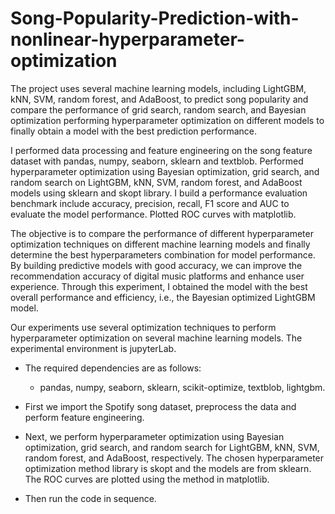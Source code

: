 # Song-Popularity-Prediction-with-nonlinear-hyperparameter-optimization
The project uses several machine learning models, including LightGBM, kNN, SVM, random forest, and AdaBoost, to predict song popularity and compare the performance of grid search, random search, and Bayesian optimization performing hyperparameter optimization on different models to finally obtain a model with the best prediction performance.

I performed data processing and feature engineering on the song feature dataset with pandas, numpy, seaborn, sklearn and textblob. Performed hyperparameter optimization using Bayesian optimization, grid search, and random search on LightGBM, kNN, SVM, random forest, and AdaBoost models using sklearn and skopt library. I build a performance evaluation benchmark include accuracy, precision, recall, F1 score and AUC to evaluate the model performance. Plotted ROC curves with matplotlib.


The objective is to compare the performance of different hyperparameter optimization techniques on different machine learning models and finally determine the best hyperparameters combination for model performance. By building predictive models with good accuracy, we can improve the recommendation accuracy of digital music platforms and enhance user experience. Through this experiment, I obtained the model with the best overall performance and efficiency, i.e., the Bayesian optimized LightGBM model.

Our experiments use several optimization techniques to perform hyperparameter optimization on several machine learning models. The experimental environment is jupyterLab.

- The required dependencies are as follows:
  - pandas, numpy, seaborn, sklearn, scikit-optimize, textblob, lightgbm.

- First we import the Spotify song dataset, preprocess the data and perform feature engineering.
- Next, we perform hyperparameter optimization using Bayesian optimization, grid search, and random search for LightGBM, kNN, SVM, random forest, and AdaBoost, respectively. The chosen hyperparameter optimization method library is skopt and the models are from sklearn. The ROC curves are plotted using the method in matplotlib.
- Then run the code in sequence.
